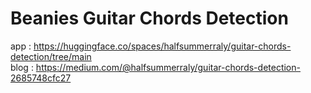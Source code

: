 # Beanies Guitar Chords Detection
app : https://huggingface.co/spaces/halfsummerraly/guitar-chords-detection/tree/main  
blog : https://medium.com/@halfsummerraly/guitar-chords-detection-2685748cfc27
